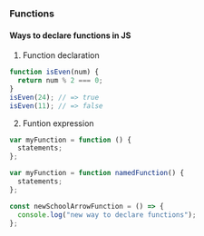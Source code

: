 ### Functions

#### Ways to declare functions in JS

1. Function declaration

```javascript
function isEven(num) {
  return num % 2 === 0;
}
isEven(24); // => true
isEven(11); // => false
```

2. Funtion expression

```javascript
var myFunction = function () {
  statements;
};

var myFunction = function namedFunction() {
  statements;
};

const newSchoolArrowFunction = () => {
  console.log("new way to declare functions");
};
```
